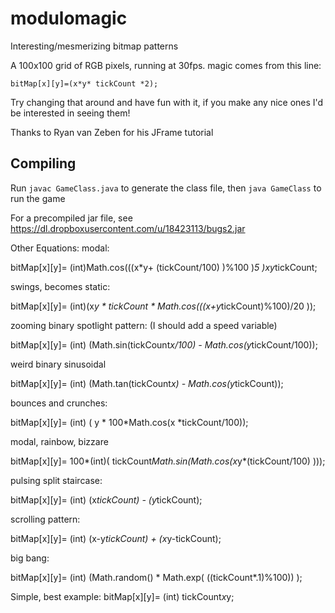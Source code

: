 modulomagic
===========
Interesting/mesmerizing bitmap patterns

A 100x100 grid of RGB pixels, running at 30fps. magic comes from this line:

`bitMap[x][y]=(x*y* tickCount *2);`

Try changing that around and have fun with it, if you make any nice ones I'd be interested in seeing them!

Thanks to Ryan van Zeben for his JFrame tutorial


Compiling
---------
Run `javac GameClass.java` to generate the class file, then `java GameClass` to run the game

For a precompiled jar file, see https://dl.dropboxusercontent.com/u/18423113/bugs2.jar

Other Equations:
modal:

bitMap[x][y]= (int)Math.cos(((x*y+	(tickCount/100)	)%100  )*5 )*x*y*tickCount;

swings, becomes static:

bitMap[x][y]= (int)(x*y * tickCount * Math.cos(((x+y*tickCount)%100)/20 )); 

zooming binary spotlight pattern: (I should add a speed variable)

bitMap[x][y]= (int) (Math.sin(tickCount*x/100) - Math.cos(y*tickCount/100));

weird binary sinusoidal

bitMap[x][y]= (int) (Math.tan(tickCount*x) - Math.cos(y*tickCount));

bounces and crunches:

bitMap[x][y]= (int) ( y * 100*Math.cos(x *tickCount/100));

modal, rainbow, bizzare

bitMap[x][y]= 100*(int)( tickCount*Math.sin(Math.cos(x*y*(tickCount/100) )));

pulsing split staircase:

bitMap[x][y]= (int) (x*tickCount) - (y*tickCount);

scrolling pattern:

bitMap[x][y]=  (int) (x-y*tickCount) + (x*y-tickCount);

big bang:

bitMap[x][y]= (int) (Math.random() * Math.exp( ((tickCount*.1)%100)) );



Simple, best example:
bitMap[x][y]= (int) tickCount*x*y;
